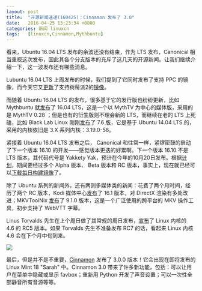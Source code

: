 ```yaml
---
layout: post
title:	"开源新闻速递(160425)：Cinnamon 发布了 3.0"
date:	2016-04-25 13:23:34 +0800 
categories:	新闻 linuxcn 
tags:	[linuxcn,Cinnamon,Mythbuntu]
---
```



看来，Ubuntu 16.04 LTS 发布的余波还没有结束，作为 LTS 发布，Canonical 相当重视这次发布，因此其各个分支版本的充斥了这几天的开源新闻。让我们继续介绍一下，这一波发布还有哪些消息。


Lubuntu 16.04 LTS 上周发布的时候，我们提到了它同时发布了支持 PPC 的镜像，而今天它又[更新](http://lubuntu.me/raspberry-pi2-version-16-04-lts/)了支持树莓派2的[镜像](http://lubuntu.me/downloads/)。


而随着 Ubuntu 16.04 LTS 的发布，很多基于它的发行版也纷纷更新，比如 Mythbuntu 就[发布](http://www.mythbuntu.org/home/news/mythbuntu1604released)了 16.04 LTS，这是一个以 MythTV 为中心的媒体版，采用的是 MythTV 0.28 ；但是也有的衍生版则不理会新的 LTS，而继续在老的 LTS 上死磕，比如 Black Lab Linux 刚刚[发布](http://www.blacklablinux.org/2016/04/black-lab-linux-76-released.html)了 7.6 版，它是基于 Ubuntu 14.04 LTS 的，采用的内核依旧是 3.X 系列内核：3.19.0-58。


紧接着 Ubuntu 16.04 LTS 发布之后， Canonical 和往常一样，紧锣密鼓的启动了下一个版本 16.10 的开发——感觉版本更迭的好累啊。下一个版本 16.10 不是 LTS 版本，其代码代号是 Yakkety Yak，预计在今年的10月20日发布。根据[计划](https://wiki.ubuntu.com/YakketyYak/ReleaseSchedule)，期间要经过多个 Alpha 版本、 Beta 版本和 RC 版本，事实上，现在就已经可以[下载每日构建镜像](http://cdimage.ubuntu.com/daily-live/20160424/)了。


除了 Ubuntu 系列的新闻外，还有两则多媒体类的新闻：花费了两个月时间，经历了两个 RC 版本，Kodi 媒体中心[发布](https://kodi.tv/kodi-16-1-jarvis-mark-xvi/)了 16.1 版本，对 DirectX 渲染有多处改进；MKVToolNix [发布](https://www.bunkus.org/blog/2016/04/mkvtoolnix-v9-1-0-released/)了 9.1.0 版本，这是一个广泛使用的跨平台的 MKV 操作工具，初步支持了 WebVTT 字幕。


Linus Torvalds 先生在上个周日做了其常规的周日发布，[宣布](http://lkml.iu.edu/hypermail/linux/kernel/1604.3/00178.html)了 Linux 内核的 4.6 的 RC5 版本。如果 Torvalds 先生不准备发布 RC7 的话，看起来 Linux 内核 4.6 会在下个月中旬到来。


![](/Asserts/Images//attachment/album/201604/25/132120oeffh6jezau6eaca.jpg)


最后，但是并不是不重要，[Cinnamon](https://github.com/linuxmint/Cinnamon) 发布了 3.0.0 版本！它会出现在即将发布的 Linux Mint 18 "Sarah" 中。Cinnamon 3.0 带来了许多新功能，包括：可以让用户在菜单中隐藏或显示 favbox；重新用 Python 开发了声音设置；可以一次性全部静音所有音源等等。
